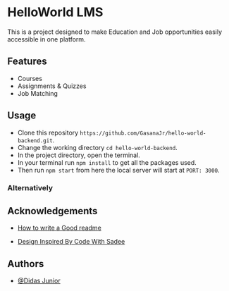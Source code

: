 # HelloWorld LMS

This is a project designed to make Education and Job opportunities easily accessible in one platform.

## Features

- Courses
- Assignments & Quizzes
- Job Matching

## Usage

- Clone this repository `https://github.com/GasanaJr/hello-world-backend.git`.
- Change the working directory `cd hello-world-backend`.
- In the project directory, open the terminal.
- In your terminal run `npm install` to get all the packages used.
- Then run `npm start` from here the local server will start at `PORT: 3000`.

### Alternatively

## Acknowledgements

- [How to write a Good readme](https://bulldogjob.com/news/449-how-to-write-a-good-readme-for-your-github-project)

- [Design Inspired By Code With Sadee](https://github.com/codewithsadee)

## Authors

- [@Didas Junior](https://www.github.com/GasanaJr)
